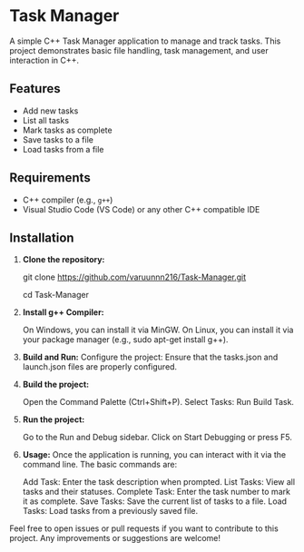 # Task Manager

A simple C++ Task Manager application to manage and track tasks. This project demonstrates basic file handling, task management, and user interaction in C++.

## Features

- Add new tasks
- List all tasks
- Mark tasks as complete
- Save tasks to a file
- Load tasks from a file

## Requirements

- C++ compiler (e.g., `g++`)
- Visual Studio Code (VS Code) or any other C++ compatible IDE

## Installation

1. **Clone the repository:**

   git clone https://github.com/varuunnn216/Task-Manager.git
   
   cd Task-Manager

3. **Install g++ Compiler:**

   On Windows, you can install it via MinGW.
   On Linux, you can install it via your package manager (e.g., sudo apt-get install g++).

4. **Build and Run:**
   Configure the project:
   Ensure that the tasks.json and launch.json files are properly configured.

5. **Build the project:**

   Open the Command Palette (Ctrl+Shift+P).
   Select Tasks: Run Build Task.

5. **Run the project:**

   Go to the Run and Debug sidebar.
   Click on Start Debugging or press F5.

6. **Usage:**
   Once the application is running, you can interact with it via the command line. The basic commands are:

   Add Task: Enter the task description when prompted.
   List Tasks: View all tasks and their statuses.
   Complete Task: Enter the task number to mark it as complete.
   Save Tasks: Save the current list of tasks to a file.
   Load Tasks: Load tasks from a previously saved file.

Feel free to open issues or pull requests if you want to contribute to this project. Any improvements or suggestions are welcome!

